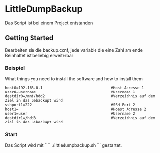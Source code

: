 # LittleDumpBackup

Das Script ist bei einem Project entstanden

## Getting Started

Bearbeiten sie die backup.conf, jede variable die eine Zahl am ende Beinhaltet ist beliebig erweiterbar 

### Beispiel

What things you need to install the software and how to install them

```
host0=192.168.0.1								#Host Adresse 1
user0=username									#Username 1
destdir0=/mnt/hdd2								#Verzeichnis auf dem Ziel in das Gebackupt wird
sshport1=222									#SSH Port 2
host1=											#Hoast Adresse 2
user1=user										#Username 2
destdir1=/hdd3									#Verzeichnis auf dem Ziel in das Gebackupt wird

```

### Start

Das Script wird mit 
´´´´
./littledumpbackup.sh 
´´´
gestartet.
